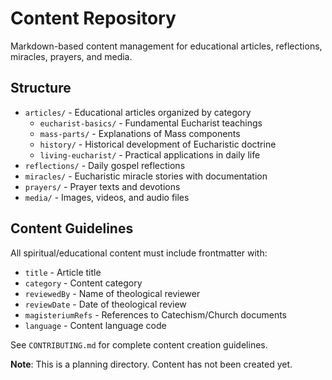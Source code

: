 # Content Repository

Markdown-based content management for educational articles, reflections, miracles, prayers, and media.

## Structure

- `articles/` - Educational articles organized by category
  - `eucharist-basics/` - Fundamental Eucharist teachings
  - `mass-parts/` - Explanations of Mass components
  - `history/` - Historical development of Eucharistic doctrine
  - `living-eucharist/` - Practical applications in daily life
- `reflections/` - Daily gospel reflections
- `miracles/` - Eucharistic miracle stories with documentation
- `prayers/` - Prayer texts and devotions
- `media/` - Images, videos, and audio files

## Content Guidelines

All spiritual/educational content must include frontmatter with:
- `title` - Article title
- `category` - Content category
- `reviewedBy` - Name of theological reviewer
- `reviewDate` - Date of theological review
- `magisteriumRefs` - References to Catechism/Church documents
- `language` - Content language code

See `CONTRIBUTING.md` for complete content creation guidelines.

**Note**: This is a planning directory. Content has not been created yet.
